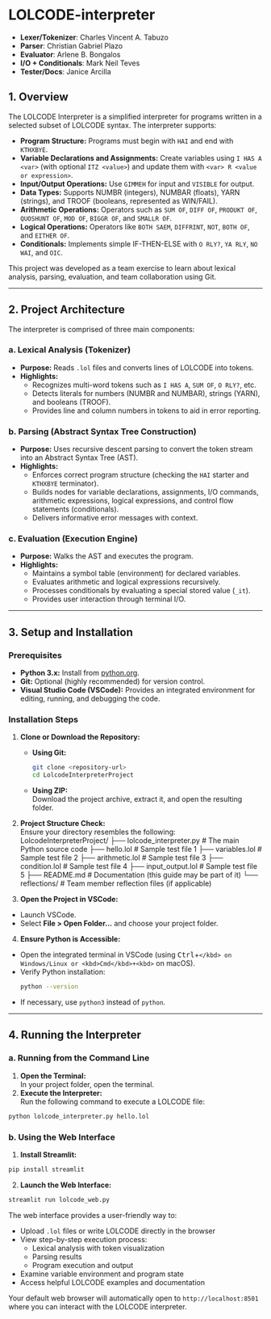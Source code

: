 # LOLCODE-interpreter
- **Lexer/Tokenizer**: Charles Vincent A. Tabuzo
- **Parser**: Christian Gabriel Plazo
- **Evaluator**: Arlene B. Bongalos
- **I/O + Conditionals**: Mark Neil Teves
- **Tester/Docs**: Janice Arcilla

## 1. Overview

The LOLCODE Interpreter is a simplified interpreter for programs written in a selected subset of LOLCODE syntax. The interpreter supports:
- **Program Structure:** Programs must begin with `HAI` and end with `KTHXBYE`.
- **Variable Declarations and Assignments:** Create variables using `I HAS A <var>` (with optional `ITZ <value>`) and update them with `<var> R <value or expression>`.
- **Input/Output Operations:** Use `GIMMEH` for input and `VISIBLE` for output.
- **Data Types:** Supports NUMBR (integers), NUMBAR (floats), YARN (strings), and TROOF (booleans, represented as WIN/FAIL).
- **Arithmetic Operations:** Operators such as `SUM OF`, `DIFF OF`, `PRODUKT OF`, `QUOSHUNT OF`, `MOD OF`, `BIGGR OF`, and `SMALLR OF`.
- **Logical Operations:** Operators like `BOTH SAEM`, `DIFFRINT`, `NOT`, `BOTH OF`, and `EITHER OF`.
- **Conditionals:** Implements simple IF-THEN-ELSE with `O RLY?`, `YA RLY`, `NO WAI`, and `OIC`.

This project was developed as a team exercise to learn about lexical analysis, parsing, evaluation, and team collaboration using Git.

---

## 2. Project Architecture

The interpreter is comprised of three main components:

### a. Lexical Analysis (Tokenizer)
- **Purpose:** Reads `.lol` files and converts lines of LOLCODE into tokens.
- **Highlights:**  
  - Recognizes multi-word tokens such as `I HAS A`, `SUM OF`, `O RLY?`, etc.
  - Detects literals for numbers (NUMBR and NUMBAR), strings (YARN), and booleans (TROOF).
  - Provides line and column numbers in tokens to aid in error reporting.

### b. Parsing (Abstract Syntax Tree Construction)
- **Purpose:** Uses recursive descent parsing to convert the token stream into an Abstract Syntax Tree (AST).
- **Highlights:**  
  - Enforces correct program structure (checking the `HAI` starter and `KTHXBYE` terminator).
  - Builds nodes for variable declarations, assignments, I/O commands, arithmetic expressions, logical expressions, and control flow statements (conditionals).
  - Delivers informative error messages with context.

### c. Evaluation (Execution Engine)
- **Purpose:** Walks the AST and executes the program.
- **Highlights:**  
  - Maintains a symbol table (environment) for declared variables.
  - Evaluates arithmetic and logical expressions recursively.
  - Processes conditionals by evaluating a special stored value (`_it`).
  - Provides user interaction through terminal I/O.

---

## 3. Setup and Installation

### Prerequisites
- **Python 3.x:** Install from [python.org](https://www.python.org/downloads/).
- **Git:** Optional (highly recommended) for version control.
- **Visual Studio Code (VSCode):** Provides an integrated environment for editing, running, and debugging the code.

### Installation Steps

1. **Clone or Download the Repository:**
   - **Using Git:**
     ```bash
     git clone <repository-url>
     cd LolcodeInterpreterProject
     ```
   - **Using ZIP:**  
     Download the project archive, extract it, and open the resulting folder.

2. **Project Structure Check:**  
   Ensure your directory resembles the following:
   LolcodeInterpreterProject/
├── lolcode_interpreter.py   # The main Python source code
├── hello.lol                # Sample test file 1
├── variables.lol            # Sample test file 2
├── arithmetic.lol           # Sample test file 3
├── condition.lol            # Sample test file 4
├── input_output.lol         # Sample test file 5
├── README.md                # Documentation (this guide may be part of it)
└── reflections/             # Team member reflection files (if applicable)


3. **Open the Project in VSCode:**
- Launch VSCode.
- Select **File > Open Folder...** and choose your project folder.

4. **Ensure Python is Accessible:**
- Open the integrated terminal in VSCode (using <kbd>Ctrl</kbd>+<kbd>`</kbd> on Windows/Linux or <kbd>Cmd</kbd>+<kbd>`</kbd> on macOS).
- Verify Python installation:
  ```bash
  python --version
  ```
- If necessary, use `python3` instead of `python`.

---

## 4. Running the Interpreter

### a. Running from the Command Line
1. **Open the Terminal:**  
In your project folder, open the terminal.
2. **Execute the Interpreter:**  
Run the following command to execute a LOLCODE file:
```bash
python lolcode_interpreter.py hello.lol
```

### b. Using the Web Interface
1. **Install Streamlit:**
```bash
pip install streamlit
```

2. **Launch the Web Interface:**
```bash
streamlit run lolcode_web.py
```

The web interface provides a user-friendly way to:
- Upload `.lol` files or write LOLCODE directly in the browser
- View step-by-step execution process:
  - Lexical analysis with token visualization
  - Parsing results
  - Program execution and output
- Examine variable environment and program state
- Access helpful LOLCODE examples and documentation

Your default web browser will automatically open to `http://localhost:8501` where you can interact with the LOLCODE interpreter.

